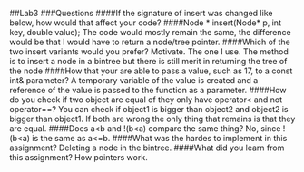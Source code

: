 ##Lab3
###Questions
####If the signature of insert was changed like below, how would that affect your code?
####Node * insert(Node* p, int key, double value);
The code would mostly remain the same, the difference would be that I would have to return a node/tree pointer.
####Which of the two insert variants would you prefer? Motivate.
The one I use. The method is to insert a node in a bintree but there is still merit in returning the tree of the node
####How that your are able to pass a value, such as 17, to a const int& parameter?
A temporary variable of the value is created and a reference of the value is passed to the function as a parameter.
####How do you check if two object are equal of they only have operator< and not operator==?
You can check if object1 is bigger than object2 and object2 is bigger than object1. If both are wrong the only thing that remains is that they are equal.
####Does a<b and !(b<a) compare the same thing?
No, since !(b<a) is the same as a<=b.
####What was the hardes to implement in this assignment?
Deleting a node in the bintree.
####What did you learn from this assignment?
How pointers work.
